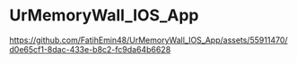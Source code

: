 # UrMemoryWall_IOS_App



https://github.com/FatihEmin48/UrMemoryWall_IOS_App/assets/55911470/d0e65cf1-8dac-433e-b8c2-fc9da64b6628



